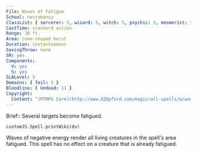 ```yaml
---
File: Waves of Fatigue
School: necromancy
ClassList: { sorcerer: 5, wizard: 5, witch: 5, psychic: 5, mesmerist: 5, spiritualist: 5 }
CastTime: standard action
Range: 30 ft.
Area: cone-shaped burst
Duration: instantaneous
SavingThrow: none
SR: yes
Components:
  V: yes
  S: yes
SLALevel: 5
Domains: { Toil: 5 }
Bloodline: { Undead: 11 }
Copyright:
  Content: "[PFRPG Core](http://www.d20pfsrd.com/magic/all-spells/w/waves-of-fatigue)"
---
```

Brief:: Several targets become fatigued.

```dataviewjs
customJS.Spell.printWiki(dv)
```

Waves of negative energy render all living creatures in the spell's area fatigued. This spell has no effect on a creature that is already fatigued.
